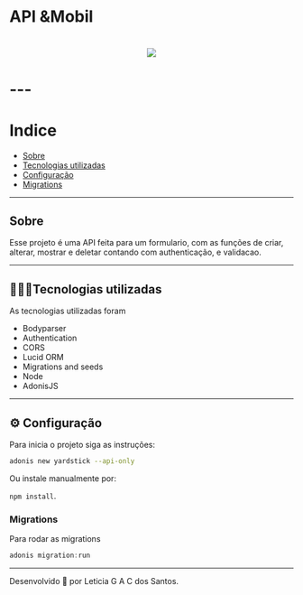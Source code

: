 

# API &Mobil
<h1  align = "center">
<img src = "https://ik.imagekit.io/gtwmhakom4/7e60ca4d-9655-4a31-ae8e-cce5f57cf48f_200x200_No_vSEwcU.png"> 
<h1>
---

# Indice

- [Sobre](#-sobre)
- [Tecnologias utilizadas](#-tecnologias-utilizadas)
- [Configuração](#-configuração)
- [Migrations](#-migrations)

---

## Sobre

Esse projeto é uma API feita para um formulario, com as funções de criar, alterar, mostrar e deletar contando com authenticação, e validacao.

---

## 👩🏻‍💻Tecnologias utilizadas

As tecnologias utilizadas foram

- Bodyparser
- Authentication
- CORS
- Lucid ORM
- Migrations and seeds
- Node
- AdonisJS
---

## ⚙️ Configuração 

Para inicia o projeto siga as instruções:

```bash
adonis new yardstick --api-only
```

Ou instale manualmente por: 

`npm install`.

### Migrations

Para rodar as migrations

```js
adonis migration:run
```
---
Desenvolvido 💜 por Leticia G A C dos Santos.
